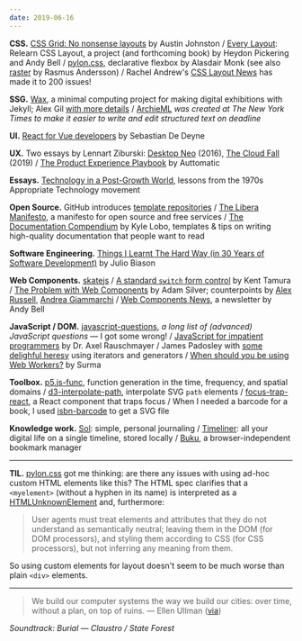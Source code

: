 ```yaml
---
date: 2019-06-16
---
```


__CSS.__ [CSS Grid: No nonsense layouts](https://testdriven.io/blog/css-grid/) by Austin Johnston / [Every Layout](https://every-layout.dev/): Relearn CSS Layout, a project (and forthcoming book) by Heydon Pickering and Andy Bell / [pylon.css](https://almonk.github.io/pylon/), declarative flexbox by Alasdair Monk (see also [raster](https://rsms.me/raster/) by Rasmus Andersson) / Rachel Andrew's [CSS Layout News](http://csslayout.news/) has made it to 200 issues!

__SSG.__ [Wax](https://minicomp.github.io/wax/), a minimal computing project for making digital exhibitions with Jekyll; Alex Gil [with more details](https://twitter.com/elotroalex/status/1136364277345017857) / [ArchieML](http://archieml.org/) _was created at The New York Times to make it easier to write and edit structured text on deadline_

__UI.__ [React for Vue developers](https://sebastiandedeyne.com/react-for-vue-developers/) by Sebastian De Deyne

__UX.__ Two essays by Lennart Ziburski: [Desktop Neo](https://desktopneo.com/) (2016), [The Cloud Fall](https://thecloudfall.com/) (2019) / [The Product Experience Playbook](https://productexperienceplaybook.org/) by Auttomatic 

__Essays.__ [Technology in a Post-Growth World](https://jmkorhonen.net/2019/05/13/technology-in-a-post-growth-world-lessons-from-the-1970s-at-movement/), lessons from the 1970s Appropriate Technology movement

__Open Source.__ GitHub introduces [template repositories](https://github.blog/2019-06-06-generate-new-repositories-with-repository-templates/) / [The Libera Manifesto](https://liberamanifesto.com/), a manifesto for open source and free services / [The Documentation Compendium](https://github.com/kylelobo/The-Documentation-Compendium) by Kyle Lobo, templates & tips on writing high-quality documentation that people want to read 

__Software Engineering.__ [Things I Learnt The Hard Way (in 30 Years of Software Development)](https://blog.juliobiason.net/thoughts/things-i-learnt-the-hard-way/) by Julio Biason 

__Web Components.__ [skatejs](https://github.com/skatejs/skatejs) / [A standard `switch` form control](https://github.com/tkent-google/std-switch) by Kent Tamura / [The Problem with Web Components](https://adamsilver.io/articles/the-problem-with-web-components/) by Adam Silver; counterpoints by [Alex Russell](https://twitter.com/slightlylate/status/1138492244309172224), [Andrea Giammarchi](https://twitter.com/WebReflection/status/1138501634953269253) / [Web Components News](http://webcomponents.news/), a newsletter by Andy Bell

__JavaScript / DOM.__ [javascript-questions](https://github.com/lydiahallie/javascript-questions), _a long list of (advanced) JavaScript questions_ — I got some wrong! / [JavaScript for impatient programmers](https://exploringjs.com/impatient-js/) by Dr. Axel Rauschmayer / James Padosley with [some delighful heresy](https://twitter.com/padolsey/status/1137317009463619584) using iterators and generators / [When should you be using Web Workers?](https://dassur.ma/things/when-workers/) by Surma

__Toolbox.__ [p5.js-func](https://github.com/IDMNYU/p5.js-func), function generation in the time, frequency, and spatial domains / [d3-interpolate-path](https://github.com/pbeshai/d3-interpolate-path), interpolate SVG `path` elements / [focus-trap-react](https://github.com/davidtheclark/focus-trap-react), a React component that traps focus / When I needed a barcode for a book, I used [isbn-barcode](https://github.com/arthurattwell/isbn-barcode) to get a SVG file

__Knowledge work.__ [Sol](https://github.com/gillkyle/sol-journal): simple, personal journaling / [Timeliner](https://github.com/mholt/timeliner): all your digital life on a single timeline, stored locally / [Buku](https://github.com/jarun/Buku), a browser-independent bookmark manager

___

__TIL.__ [pylon.css](https://almonk.github.io/pylon/) got me thinking: are there any issues with using ad-hoc custom HTML elements like this? The HTML spec clarifies that a `<myelement>` (without a hyphen in its name) is interpreted as a [HTMLUnknownElement](https://html.spec.whatwg.org/multipage/dom.html#htmlunknownelement) and, furthermore:

> User agents must treat elements and attributes that they do not understand as semantically neutral; leaving them in the DOM (for DOM processors), and styling them according to CSS (for CSS processors), but not inferring any meaning from them.

So using custom elements for layout doesn't seem to be much worse than plain `<div>` elements.

---

> We build our computer systems the way we build our cities: over time, without a plan, on top of ruins. — Ellen Ullman ([via](https://twitter.com/devonzuegel/status/1137386992398766081))

_Soundtrack: Burial — Claustro / State Forest_